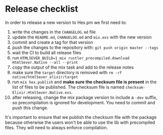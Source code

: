 # Release checklist

In order to release a new version to Hex.pm we first need to:

1. write the changes in the `CHANGELOG.md` file
2. update the `README.md`, `CHANGELOG.md` and `mix.exs` with the new version
3. commit and create a tag for that version
4. push the changes to the repository with: `git push origin master --tags`
5. wait the CI to build all release files
6. run `HTML5EVER_BUILD=1 mix rustler_precompiled.download Html5ever.Native --all --print`
7. copy the output of the mix task and add to the release notes
8. make sure the `target` directory is removed with
   `rm -rf native/html5ever_elixir/target`
9. run `mix hex.publish` and **make sure the checksum file is present**
   in the list of files to be published.
   The checksum file is named `checksum-Elixir.Html5ever.Native.exs`.
10. after releasing, change the mix package version to include a `-dev`
    suffix, so precompilation is ignored for development. You need
    to commit and push this change.

It's important to ensure that we publish the checksum file with the
package because otherwise the users won't be able to use the lib
with precompiled files. They will need to always enforce compilation.
